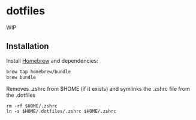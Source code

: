 # dotfiles

WIP


## Installation

Install [Homebrew](https://brew.sh) and dependencies:

```bash
brew tap homebrew/bundle
brew bundle
```

Removes .zshrc from $HOME (if it exists) and symlinks the .zshrc file from the .dotfiles

```
rm -rf $HOME/.zshrc
ln -s $HOME/.dotfiles/.zshrc $HOME/.zshrc
```

